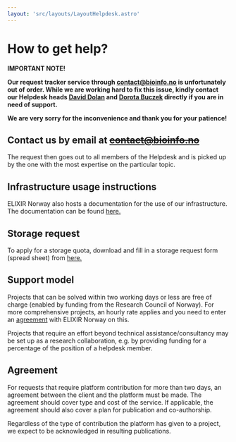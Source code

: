 ```yaml
---
layout: 'src/layouts/LayoutHelpdesk.astro'
---
```


# How to get help?

**IMPORTANT NOTE!**

**Our request tracker service through contact@bioinfo.no is
unfortunately out of order. While we are working hard to fix this
issue, kindly contact our Helpdesk heads
[David Dolan](mailto:David.Dolan@uib.no)
and [Dorota Buczek](mailto:dorota.j.buczek@uit.no) directly if you are in need of support.**

**We are very sorry for the inconvenience and thank you for your patience!**

## Contact us by email at ~~contact@bioinfo.no~~

The request then goes out to all members of the Helpdesk and is picked
up by the one with the most expertise on the particular topic.

## Infrastructure usage instructions

ELIXIR Norway also hosts a documentation for the use of our infrastructure.
The documentation can be found [here.](https://nels-docs.readthedocs.io/en/latest/)

## Storage request

To apply for a storage quota, download and fill in a storage request
form (spread sheet) from [here.](https://github.com/elixir-no-nels/nels-docs/blob/main/docs/files/ELIXIR_Norway_StorageRequestForm_rev2021.xlsx)

## Support model

Projects that can be solved within two working days or less are free
of charge (enabled by funding from the Research Council of Norway).
For more comprehensive projects, an hourly rate applies and you need
to enter an [agreement](#agreement) with ELIXIR Norway on this.

Projects that require an effort beyond technical assistance/consultancy
may be set up as a research collaboration, e.g. by providing funding for
a percentage of the position of a helpdesk member.

## Agreement

For requests that require platform contribution for more than two days,
an agreement between the client and the platform must be made. The agreement
should cover type and cost of the service. If applicable, the agreement
should also cover a plan for publication and co-authorship.

Regardless of the type of contribution the platform has given to
a project, we expect to be acknowledged in resulting publications.
